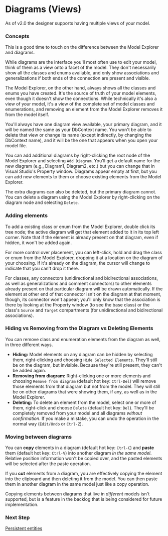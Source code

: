 # Diagrams (Views) 

As of v2.0 the designer supports having multiple views of your model.

### Concepts

This is a good time to touch on the difference between the Model Explorer and diagrams.

While diagrams are the interface you'll most often use to edit your model, think of them as a view onto a
facet of the model. They don't necessarily show all the classes and enums available, and only show associations
and generalizations if both ends of the connection are present and visible.

The Model Explorer, on the other hand, always shows all the classes and enums you have created. It's the source
of truth of your model elements, even though it doesn't show the connections. While technically it's also a view
of your model, it's a view of the complete set of model classes and enumerations, and removing an element from
the Model Explorer removes it from the model itself.

You'll always have one diagram view available, your primary diagram, and it will be named the same as your DbContext name. 
You won't be able to delete that view or change its name (except indirectly, by changing the DbContext name), and it will be the 
one that appears when you open your model file.

You can add additional diagrams by right-clicking the root node of the Model Explorer and selecting `Add Diagram`. You'll get a default
name for the new diagram (e.g., Diagram1, Diagram2, etc.) but you can change that in Visual Studio's Property window. Diagrams appear
empty at first, but you can add new elements to them or choose existing elements from the Model Explorer.

The extra diagrams can also be deleted, but the primary diagram cannot. You can delete a diagram using the Model Explorer by 
right-clicking on the diagram node and selecting `Delete`.

### Adding elements

To add a existing class or enum from the Model Explorer, double click its tree node; the active diagram will get that
element added to it in its top left corner. Note that if the element is already present on that diagram, even if hidden, 
it won't be added again.

For more control over placement, you can left-click, hold and drag the class or enum from the Model Explorer, dropping it at a 
location on the diagram of your choosing. If it's already on the diagram, the cursor will change to indicate that you can't drop it there.

For classes, any connectors (unidirectional and bidirectional associations, as well as generalizations and comment connectors) to other 
elements already present on that particular diagram will be drawn automatically. If the element at other end of that connector isn't on 
the diagram at that moment, though, its connector won't appear; you'll only know that the association is there by looking at the 
Property window (to see the base class) or the class's `Source` and `Target` compartments (for unidirectional and bidirectional 
associations).

### Hiding vs Removing from the Diagram vs Deleting Elements

You can remove class and enumeration elements from the diagram as well, in three different ways.

- **Hiding:** Model elements on any diagram can be hidden by selecting them, right-clicking and choosing `Hide Selected Elements`. They'll
still be on the diagram, but invisible. Because they're still present, they can't be added again.
- **Removing from diagram:** Right-clicking one or more elements and choosing `Remove from diagram` (default hot key: `Ctrl-Del`) will remove those elements 
from that diagram but not from the model. They will still be on other diagrams that were showing them, if any, as well as in the Model Explorer.
- **Deleting:** To delete an element from the model, select one or more of them, right-click and choose `Delete` (default hot key: `Del`). 
They'll be completely removed from your model and all diagrams _without confirmation_. If you make a mistake, you can undo the operation in the normal 
way (`Edit/Undo` or `Ctrl-Z`).

### Moving between diagrams ###

You can **copy** elements in a diagram (default hot key: `Ctrl-C`) and **paste** them (default hot key: `Ctrl-V`) into another diagram _in the same model_. 
Relative position information won't be copied over, and the pasted elements will be selected after the paste operation.

If you **cut** elements from a diagram, you are effectively copying the element into the clipboard and then deleting it from the model. You can then paste them in
another diagram in the same model just like a copy operation.

Copying elements between diagrams that live in _different_ models isn't supported, but is a feature in the backlog that is being considered for
future implementation.

### Next Step 
[Persistent entities](Entities)


